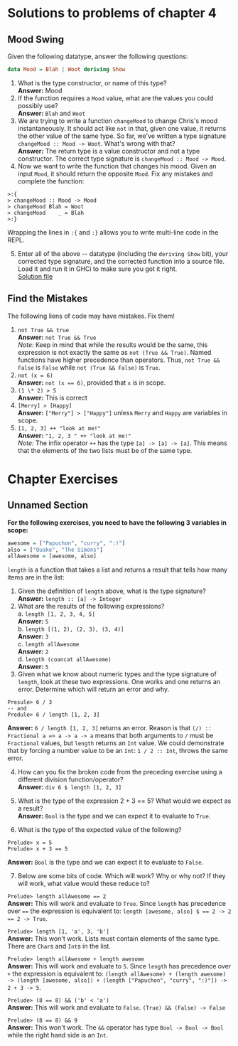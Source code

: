 # Solutions to problems of chapter 4

## Mood Swing

Given the following datatype, answer the following questions:

```haskell
data Mood = Blah | Woot deriving Show
```

1. What is the type constructor, or name of this type?
   <br>**Answer:** Mood
2. If the function requires a `Mood` value, what are the values you could possibly use?
   <br>**Answer:** `Blah` and `Woot`
3. We are trying to write a function `changeMood` to change Chris's mood instantaneously. It should act like `not` in that, given one value, it returns the other value of the same type. So far, we've written a type signature `changeMood :: Mood -> Woot`. What's wrong with that?
   <br>**Answer:** The return type is a value constructor and not a type constructor. The correct type signature is `changeMood :: Mood -> Mood`.
4. Now we want to write the function that changes his mood. Given an input `Mood`, it should return the opposite `Mood`. Fix any mistakes and complete the function:

```REPL
>:{
> changeMood :: Mood -> Mood
> changeMood Blah = Woot
> changeMood    _ = Blah
>:}
```

Wrapping the lines in `:{` and `:}` allows you to write multi-line code in the REPL.

5. Enter all of the above -- datatype (including the `deriving Show` bit), your corrected type signature, and the corrected function into a source file. Load it and run it in GHCi to make sure you got it right.
   <br> [Solution file](./exercise.files/moodswing.hs)

## Find the Mistakes

The following liens of code may have mistakes. Fix them!

1. `not True && true`
   <br> **Answer:** `not True && True`
   <br>_Note:_ Keep in mind that while the results would be the same, this expression is not exactly the same as `not (True && True)`. Named functions have higher precedence than operators. Thus, `not True && False` is `False` while `not (True && False)` is `True`.
2. `not (x = 6)`
   <br> **Answer:** `not (x == 6)`, provided that `x` is in scope.
3. `(1 \* 2) > 5`
   <br> **Answer:** This is correct
4. `[Merry] > [Happy]`
   <br> **Answer:** `["Merry"] > ["Happy"]` unless `Merry` and `Happy` are variables in scope.
5. `[1, 2, 3] ++ "look at me!"`
   <br> **Answer:** `"1, 2, 3 " ++ "look at me!"`
   <br> _Note:_ The infix operator `++` has the type `[a] -> [a] -> [a]`. This means that the elements of the two lists must be of the same type.

# Chapter Exercises

## Unnamed Section

**For the following exercises, you need to have the following 3 variables in scope:**

```haskell
awesome = ["Papuchon", "curry", ":)"]
also = ["Quake", "The Simons"]
allAwesome = [awesome, also]
```

`length` is a function that takes a list and returns a result that tells how many items are in the list:

1. Given the definition of `length` above, what is the type signature?
   <br>**Answer:** `length :: [a] -> Integer`
2. What are the results of the following expressions?
   <br>a. `length [1, 2, 3, 4, 5]`
   <br> **Answer:** `5`
   <br>b. `length [(1, 2), (2, 3), (3, 4)]`
   <br> **Answer:** `3`
   <br>c. `length allAwesome`
   <br> **Answer:** `2`
   <br>d. `length (coancat allAwesome)`
   <br> **Answer:** `5`
3. Given what we know about numeric types and the type signature of `length`, look at these two expressions. One works and one returns an error. Determine which will return an error and why.

```REPL
Presule> 6 / 3
-- and
Predule> 6 / length [1, 2, 3]
```

**Answer:** `6 / length [1, 2, 3]` returns an error. Reason is that `(/) :: Fractional a => a -> a -> a` means that both arguments to `/` must be `Fractional` values, but `length` returns an `Int` value. We could demonstrate that by forcing a number value to be an `Int`: `1 / 2 :: Int`, throws the same error.

4. How can you fix the broken code from the preceding exercise using a different division function/operator?
   <br> **Answer:** `div 6 $ length [1, 2, 3]`

5. What is the type of the expression 2 + 3 == 5? What would we expect as a result?
   <br> **Answer:** `Bool` is the type and we can expect it to evaluate to `True`.
6. What is the type of the expected value of the following?

```REPL
Prelude> x = 5
Prelude> x + 3 == 5
```

**Answer:** `Bool` is the type and we can expect it to evaluate to `False`.

7. Below are some bits of code. Which will work? Why or why not? If they will work, what value would these reduce to?

`Prelude> length allAwesome == 2`
<br> **Answer:** This will work and evaluate to `True`. Since `length` has precedence over `==` the expression is equivalent to: `length [awesome, also] $ == 2 -> 2 == 2 -> True`.

`Prelude> length [1, 'a', 3, 'b']`
<br> **Answer:** This won't work. Lists must contain elements of the same type. There are `Char`s and `Int`s in the list.

`Prelude> length allAwesome + length awesome`
<br> **Answer:** This will work and evaluate to `5`. Since `length` has precedence over `+` the expression is equivalent to: `(length allAwesome) + (length awesome) -> (length [awesome, also]) + (length ["Papuchon", "curry", ":)"]) -> 2 + 3 -> 5`.

`Prelude> (8 == 8) && ('b' < 'a')`
<br> **Answer:** This will work and evaluate to `False`. `(True) && (False) -> False`

`Prelude> (8 == 8) && 9`
<br> **Answer:** This won't work. The `&&` operator has type `Bool -> Bool -> Bool` while the right hand side is an `Int`.
